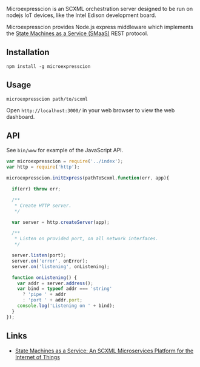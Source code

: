 Microexpresscion is an SCXML orchestration server designed to be run on nodejs
IoT devices, like the Intel Edison development board. 

Microexpresscion provides Node.js express middleware which
implements the [State Machines as a Service (SMaaS)](https://github.com/JacobeanRnD/SMaaS-swagger-spec) 
REST protocol. 

## Installation

`npm install -g microexpresscion`

## Usage

`microexpresscion path/to/scxml`

Open `http://localhost:3000/` in your web browser to view the web dashboard.

## API

See `bin/www` for example of the JavaScript API.

```javascript
var microexpresscion = require('../index');
var http = require('http');

microexpresscion.initExpress(pathToScxml,function(err, app){

  if(err) throw err;

  /**
   * Create HTTP server.
   */

  var server = http.createServer(app);

  /**
   * Listen on provided port, on all network interfaces.
   */

  server.listen(port);
  server.on('error', onError);
  server.on('listening', onListening);

  function onListening() {
    var addr = server.address();
    var bind = typeof addr === 'string'
      ? 'pipe ' + addr
      : 'port ' + addr.port;
    console.log('Listening on ' + bind);
  }
});
```

## Links

* [State Machines as a Service: An SCXML Microservices Platform for the Internet of Things](http://scxmlworkshop.de/eics2015/submissions/State%20Machines%20as%20a%20Service.pdf)
